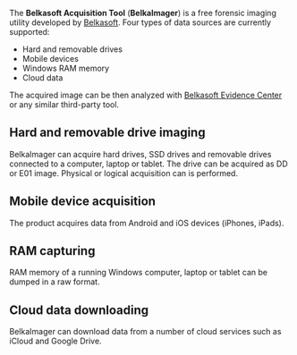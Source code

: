 The **Belkasoft Acquisition Tool** (**BelkaImager**) is a free forensic
imaging utility developed by [Belkasoft](Belkasoft "wikilink"). Four
types of data sources are currently supported:

- Hard and removable drives
- Mobile devices
- Windows RAM memory
- Cloud data

The acquired image can be then analyzed with [Belkasoft Evidence
Center](Belkasoft_Evidence_Center "wikilink") or any similar third-party
tool.

## Hard and removable drive imaging

BelkaImager can acquire hard drives, SSD drives and removable drives
connected to a computer, laptop or tablet. The drive can be acquired as
DD or E01 image. Physical or logical acquisition can is performed.

## Mobile device acquisition

The product acquires data from Android and iOS devices (iPhones, iPads).

## RAM capturing

RAM memory of a running Windows computer, laptop or tablet can be dumped
in a raw format.

## Cloud data downloading

BelkaImager can download data from a number of cloud services such as
iCloud and Google Drive.